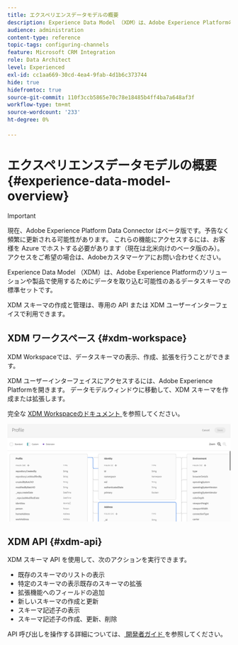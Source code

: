 ```yaml
---
title: エクスペリエンスデータモデルの概要
description: Experience Data Model （XDM）は、Adobe Experience Platformのソリューションや製品で使用するためにデータを取り込む可能性のあるデータスキーマの標準セットです。
audience: administration
content-type: reference
topic-tags: configuring-channels
feature: Microsoft CRM Integration
role: Data Architect
level: Experienced
exl-id: cc1aa669-30cd-4ea4-9fab-4d1b6c373744
hide: true
hidefromtoc: true
source-git-commit: 110f3ccb5865e70c78e18485b4ff4ba7a648af3f
workflow-type: tm+mt
source-wordcount: '233'
ht-degree: 0%

---
```


# エクスペリエンスデータモデルの概要 {#experience-data-model-overview}

>[!IMPORTANT]
>
>現在、Adobe Experience Platform Data Connector はベータ版です。予告なく頻繁に更新される可能性があります。 これらの機能にアクセスするには、お客様を Azure でホストする必要があります（現在は北米向けのベータ版のみ）。 アクセスをご希望の場合は、Adobeカスタマーケアにお問い合わせください。

Experience Data Model （XDM）は、Adobe Experience Platformのソリューションや製品で使用するためにデータを取り込む可能性のあるデータスキーマの標準セットです。

XDM スキーマの作成と管理は、専用の API または XDM ユーザーインターフェイスで利用できます。

## XDM ワークスペース {#xdm-workspace}

XDM Workspaceでは、データスキーマの表示、作成、拡張を行うことができます。

XDM ユーザーインターフェイスにアクセスするには、Adobe Experience Platformを開きます。 データモデルウィンドウに移動して、XDM スキーマを作成または拡張します。

完全な [XDM Workspaceのドキュメント ](https://experienceleague.adobe.com/docs/experience-platform/xdm/api/getting-started.html) を参照してください。

![](assets/aep_xdmworkspace.png)

## XDM API {#xdm-api}

XDM スキーマ API を使用して、次のアクションを実行できます。

* 既存のスキーマのリストの表示
* 特定のスキーマの表示既存のスキーマの拡張
* 拡張機能へのフィールドの追加
* 新しいスキーマの作成と更新
* スキーマ記述子の表示
* スキーマ記述子の作成、更新、削除

API 呼び出しを操作する詳細については、[ 開発者ガイド ](https://experienceleague.adobe.com/docs/experience-platform/xdm/api/getting-started.html) を参照してください。
